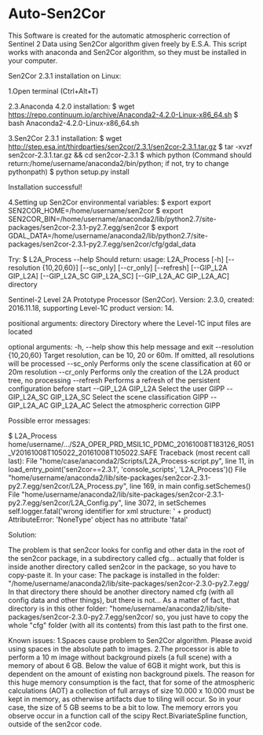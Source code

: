 # Auto-Sen2Cor
This Software is created for the automatic atmospheric correction of Sentinel 2 Data using Sen2Cor algorithm given freely by E.S.A. This script works with anaconda and Sen2Cor algorithm, so they must be installed in your computer.


Sen2Cor 2.3.1 installation on Linux:

1.Open terminal (Ctrl+Alt+T)

2.3.Anaconda 4.2.0 installation:
$ wget https://repo.continuum.io/archive/Anaconda2-4.2.0-Linux-x86_64.sh
$ bash Anaconda2-4.2.0-Linux-x86_64.sh

3.Sen2Cor 2.3.1 installation:
$ wget http://step.esa.int/thirdparties/sen2cor/2.3.1/sen2cor-2.3.1.tar.gz
$ tar -xvzf sen2cor-2.3.1.tar.gz && cd sen2cor-2.3.1
$ which python (Command should return:/home/username/anaconda2/bin/python; if not, try to change pythonpath)
$ python setup.py install

Installation successful!

4.Setting up Sen2Cor environmental variables:
$ export export SEN2COR_HOME=/home/username/sen2cor
$ export SEN2COR_BIN=/home/username/anaconda2/lib/python2.7/site-packages/sen2cor-2.3.1-py2.7.egg/sen2cor
$ export GDAL_DATA=/home/username/anaconda2/lib/python2.7/site-packages/sen2cor-2.3.1-py2.7.egg/sen2cor/cfg/gdal_data

Try:
$ L2A_Process --help
Should return:
usage: L2A_Process [-h] [--resolution {10,20,60}] [--sc_only] [--cr_only]
                   [--refresh] [--GIP_L2A GIP_L2A] [--GIP_L2A_SC GIP_L2A_SC]
                   [--GIP_L2A_AC GIP_L2A_AC]
                   directory

Sentinel-2 Level 2A Prototype Processor (Sen2Cor). Version: 2.3.0, created:
2016.11.18, supporting Level-1C product version: 14.

positional arguments:
  directory             Directory where the Level-1C input files are located

optional arguments:
  -h, --help            show this help message and exit
  --resolution {10,20,60}
                        Target resolution, can be 10, 20 or 60m. If omitted,
                        all resolutions will be processed
  --sc_only             Performs only the scene classification at 60 or 20m
                        resolution
  --cr_only             Performs only the creation of the L2A product tree, no
                        processing
  --refresh             Performs a refresh of the persistent configuration
                        before start
  --GIP_L2A GIP_L2A     Select the user GIPP
  --GIP_L2A_SC GIP_L2A_SC
                        Select the scene classification GIPP
  --GIP_L2A_AC GIP_L2A_AC
                        Select the atmospheric correction GIPP

Possible error messages:

$ L2A_Process home/username/.../S2A_OPER_PRD_MSIL1C_PDMC_20161008T183126_R051_V20161008T105022_20161008T105022.SAFE
Traceback (most recent call last):
File "home/case/anaconda2/Scripts/L2A_Process-script.py", line 11, in
load_entry_point('sen2cor==2.3.1', 'console_scripts', 'L2A_Process')()
File "home/username/anaconda2/lib/site-packages/sen2cor-2.3.1-py2.7.egg/sen2cor/L2A_Process.py", line 169, in main
config.setSchemes()
File "home/username/anaconda2/lib/site-packages/sen2cor-2.3.1-py2.7.egg/sen2cor/L2A_Config.py", line 3072, in setSchemes
self.logger.fatal('wrong identifier for xml structure: ' + product)
AttributeError: 'NoneType' object has no attribute 'fatal'

Solution:

The problem is that sen2cor looks for config and other data in the root of the sen2cor package, in a subdirectory called cfg... actually that folder is inside another directory called sen2cor in the package, so you have to copy-paste it. In your case:
The package is installed in the folder:
"/home/username/anaconda2/lib/site-packages/sen2cor-2.3.0-py2.7.egg/
In that directory there should be another directory named cfg (with all config data and other things), but there is not...
As a matter of fact, that directory is in this other folder:
"home/username/anaconda2/lib/site-packages/sen2cor-2.3.0-py2.7.egg/sen2cor/
so, you just have to copy the whole "cfg" folder (with all its contents) from this last path to the first one.

Known issues:
1.Spaces cause problem to Sen2Cor algorithm. Please avoid using spaces in the absolute path to images.
2.The processor is able to perform a 10 m image without background pixels (a full scene) with a memory of about 6 GB. Below the value of 6GB it might work, but this is dependent on the amount of existing non background pixels. The reason for this huge memory consumption is the fact, that for some of the atmospheric calculations (AOT) a collection of full arrays of size 10.000 x 10.000 must be kept in memory, as otherwise artifacts due to tiling will occur. So in your case, the size of 5 GB seems to be a bit to low. The memory errors you observe occur in a function call of the scipy Rect.BivariateSpline function, outside of the sen2cor code.
